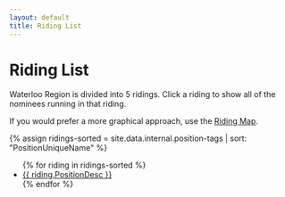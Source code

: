 ```yaml
---
layout: default
title: Riding List
---
```


# Riding List

Waterloo Region is divided into 5 ridings. Click a riding to show all of the nominees
running in that riding.


If you would prefer a more graphical approach, use the [Riding Map]({{site.url}}).

{% assign ridings-sorted = site.data.internal.position-tags | sort: "PositionUniqueName" %}
<div class="content-box" data-aos="fade-up">
  <ul>
    {% for riding in ridings-sorted %}
      <li><a href="./{{ riding.PositionUniqueName }}">{{ riding.PositionDesc }}</a></li>
    {% endfor %}
  </ul>
</div>
